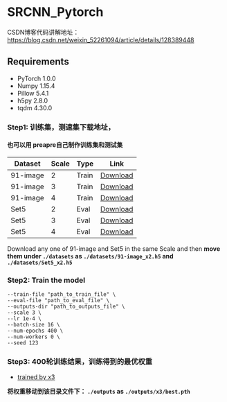 # SRCNN_Pytorch
 CSDN博客代码讲解地址：https://blog.csdn.net/weixin_52261094/article/details/128389448


## Requirements
- PyTorch 1.0.0
- Numpy 1.15.4
- Pillow 5.4.1
- h5py 2.8.0
- tqdm 4.30.0


### Step1: 训练集，测速集下载地址，
#### 也可以用 preapre自己制作训练集和测试集

| Dataset | Scale | Type | Link |
  |---------|-------|------|------|
  | 91-image | 2 | Train | [Download](https://github.com/learner-lu/image-super-resolution/releases/download/v0.0.1/91-image_x2.h5) |
  | 91-image | 3 | Train | [Download](https://github.com/learner-lu/image-super-resolution/releases/download/v0.0.1/91-image_x3.h5) |
  | 91-image | 4 | Train | [Download](https://github.com/learner-lu/image-super-resolution/releases/download/v0.0.1/91-image_x4.h5) |
  | Set5 | 2 | Eval | [Download](https://github.com/learner-lu/image-super-resolution/releases/download/v0.0.1/Set5_x2.h5) |
  | Set5 | 3 | Eval | [Download](https://github.com/learner-lu/image-super-resolution/releases/download/v0.0.1/Set5_x3.h5) |
  | Set5 | 4 | Eval | [Download](https://github.com/learner-lu/image-super-resolution/releases/download/v0.0.1/Set5_x4.h5) |

  Download any one of 91-image and Set5 in the same Scale and then **move them under `./datasets` as `./datasets/91-image_x2.h5` and `./datasets/Set5_x2.h5`**

### Step2: Train the model

    --train-file "path_to_train_file" \
    --eval-file "path_to_eval_file" \
    --outputs-dir "path_to_outputs_file" \
    --scale 3 \
    --lr 1e-4 \
    --batch-size 16 \
    --num-epochs 400 \
    --num-workers 0 \
    --seed 123     




### Step3: 400轮训练结果，训练得到的最优权重

- [trained by x3](https://pan.baidu.com/s/1sLGsDPuC7BCUaVMDRv013A?pwd=1234)

**将权重移动到该目录文件下： `./outputs` as `./outputs/x3/best.pth`**



